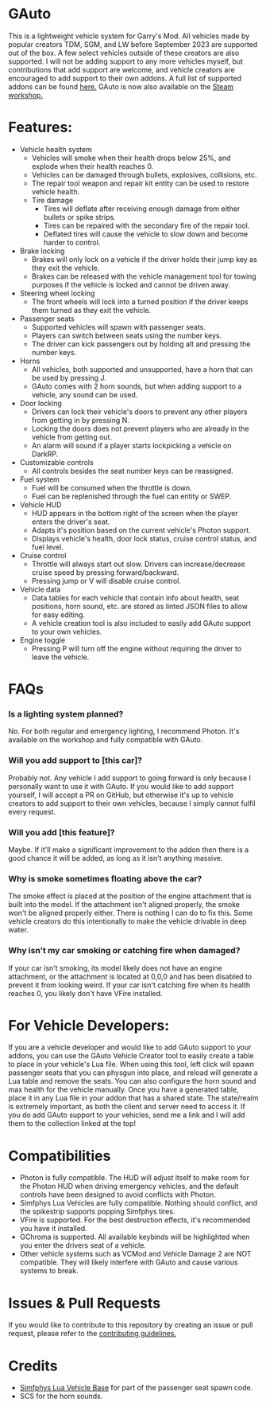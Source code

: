 # GAuto
This is a lightweight vehicle system for Garry's Mod. All vehicles made by popular creators TDM, SGM, and LW before September 2023 are supported out of the box. A few select vehicles outside of these creators are also supported. I will not be adding support to any more vehicles myself, but contributions that add support are welcome, and vehicle creators are encouraged to add support to their own addons. A full list of supported addons can be found [here.](https://steamcommunity.com/sharedfiles/filedetails/?id=3018834846) GAuto is now also available on the [Steam workshop.](https://steamcommunity.com/sharedfiles/filedetails/?id=3048040907)

# Features:
- Vehicle health system
  - Vehicles will smoke when their health drops below 25%, and explode when their health reaches 0.
  - Vehicles can be damaged through bullets, explosives, collisions, etc.
  - The repair tool weapon and repair kit entity can be used to restore vehicle health.
  - Tire damage
    - Tires will deflate after receiving enough damage from either bullets or spike strips.
    - Tires can be repaired with the secondary fire of the repair tool.
    - Deflated tires will cause the vehicle to slow down and become harder to control.
- Brake locking
  - Brakes will only lock on a vehicle if the driver holds their jump key as they exit the vehicle.
  - Brakes can be released with the vehicle management tool for towing purposes if the vehicle is locked and cannot be driven away.
- Steering wheel locking
  - The front wheels will lock into a turned position if the driver keeps them turned as they exit the vehicle.
- Passenger seats
  - Supported vehicles will spawn with passenger seats.
  - Players can switch between seats using the number keys.
  - The driver can kick passengers out by holding alt and pressing the number keys.
- Horns
  - All vehicles, both supported and unsupported, have a horn that can be used by pressing J.
  - GAuto comes with 2 horn sounds, but when adding support to a vehicle, any sound can be used.
- Door locking
  - Drivers can lock their vehicle's doors to prevent any other players from getting in by pressing N.
  - Locking the doors does not prevent players who are already in the vehicle from getting out.
  - An alarm will sound if a player starts lockpicking a vehicle on DarkRP.
- Customizable controls
  - All controls besides the seat number keys can be reassigned.
- Fuel system
  - Fuel will be consumed when the throttle is down.
  - Fuel can be replenished through the fuel can entity or SWEP.
- Vehicle HUD
  - HUD appears in the bottom right of the screen when the player enters the driver's seat.
  - Adapts it's position based on the current vehicle's Photon support.
  - Displays vehicle's health, door lock status, cruise control status, and fuel level.
- Cruise control
  - Throttle will always start out slow. Drivers can increase/decrease cruise speed by pressing forward/backward.
  - Pressing jump or V will disable cruise control.
- Vehicle data
  - Data tables for each vehicle that contain info about health, seat positions, horn sound, etc. are stored as linted JSON files to allow for easy editing.
  - A vehicle creation tool is also included to easily add GAuto support to your own vehicles.
- Engine toggle
  - Pressing P will turn off the engine without requiring the driver to leave the vehicle.

# FAQs
### Is a lighting system planned?
No. For both regular and emergency lighting, I recommend Photon. It's available on the workshop and fully compatible with GAuto.
### Will you add support to [this car]?
Probably not. Any vehicle I add support to going forward is only because I personally want to use it with GAuto. If you would like to add support yourself, I will accept a PR on GitHub, but otherwise it's up to vehicle creators to add support to their own vehicles, because I simply cannot fulfil every request.
### Will you add [this feature]?
Maybe. If it'll make a significant improvement to the addon then there is a good chance it will be added, as long as it isn't anything massive.
### Why is smoke sometimes floating above the car?
The smoke effect is placed at the position of the engine attachment that is built into the model. If the attachment isn't aligned properly, the smoke won't be aligned properly either. There is nothing I can do to fix this. Some vehicle creators do this intentionally to make the vehicle drivable in deep water.
### Why isn't my car smoking or catching fire when damaged?
If your car isn't smoking, its model likely does not have an engine attachment, or the attachment is located at 0,0,0 and has been disabled to prevent it from looking weird. If your car isn't catching fire when its health reaches 0, you likely don't have VFire installed.

# For Vehicle Developers:
 If you are a vehicle developer and would like to add GAuto support to your addons, you can use the GAuto Vehicle Creator tool to easily create a table to place in your vehicle's Lua file. When using this tool, left click will spawn passenger seats that you can physgun into place, and reload will generate a Lua table and remove the seats. You can also configure the horn sound and max health for the vehicle manually. Once you have a generated table, place it in any Lua file in your addon that has a shared state. The state/realm is extremely important, as both the client and server need to access it. If you do add GAuto support to your vehicles, send me a link and I will add them to the collection linked at the top!

# Compatibilities
 - Photon is fully compatible. The HUD will adjust itself to make room for the Photon HUD when driving emergency vehicles, and the default controls have been designed to avoid conflicts with Photon.
 - Simfphys Lua Vehicles are fully compatible. Nothing should conflict, and the spikestrip supports popping Simfphys tires.
 - VFire is supported. For the best destruction effects, it's recommended you have it installed.
 - GChroma is supported. All available keybinds will be highlighted when you enter the drivers seat of a vehicle.
 - Other vehicle systems such as VCMod and Vehicle Damage 2 are NOT compatible. They will likely interfere with GAuto and cause various systems to break.

# Issues & Pull Requests
 If you would like to contribute to this repository by creating an issue or pull request, please refer to the [contributing guidelines.](https://lambdagaming.github.io/contributing.html)

# Credits
- [Simfphys Lua Vehicle Base](https://github.com/Blu-x92/simfphys_base) for part of the passenger seat spawn code.
- SCS for the horn sounds.
